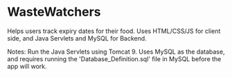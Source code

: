 # WasteWatchers
 Helps users track expiry dates for their food. Uses HTML/CSS/JS for client side, and Java Servlets and MySQL for Backend.

Notes: Run the Java Servlets using Tomcat 9. Uses MySQL as the database, and requires running the 'Database_Definition.sql' file in MySQL before the app will work.
